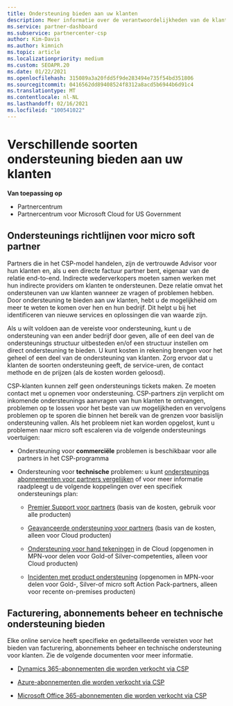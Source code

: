 ```yaml
---
title: Ondersteuning bieden aan uw klanten
description: Meer informatie over de verantwoordelijkheden van de klant ondersteuning voor partners in het CSP-programma. Behandelt ondersteuning voor facturering, abonnements beheer en technische problemen.
ms.service: partner-dashboard
ms.subservice: partnercenter-csp
author: Kim-Davis
ms.author: kimnich
ms.topic: article
ms.localizationpriority: medium
ms.custom: SEOAPR.20
ms.date: 01/22/2021
ms.openlocfilehash: 315089a3a20fdd5f9de283494e735f54bd351806
ms.sourcegitcommit: 0416562dd89408524f8312a8acd5b6944b6d91c4
ms.translationtype: MT
ms.contentlocale: nl-NL
ms.lasthandoff: 02/16/2021
ms.locfileid: "100541022"
---
```

# <a name="providing-different-types-of-support-to-your-customers"></a>Verschillende soorten ondersteuning bieden aan uw klanten

**Van toepassing op**

-  Partnercentrum
-  Partnercentrum voor Microsoft Cloud for US Government


## <a name="microsoft-partner-support-guidance"></a>Ondersteunings richtlijnen voor micro soft partner

Partners die in het CSP-model handelen, zijn de vertrouwde Advisor voor hun klanten en, als u een directe factuur partner bent, eigenaar van de relatie end-to-end. Indirecte wederverkopers moeten samen werken met hun indirecte providers om klanten te ondersteunen. Deze relatie omvat het ondersteunen van uw klanten wanneer ze vragen of problemen hebben. Door ondersteuning te bieden aan uw klanten, hebt u de mogelijkheid om meer te weten te komen over hen en hun bedrijf. Dit helpt u bij het identificeren van nieuwe services en oplossingen die van waarde zijn.

Als u wilt voldoen aan de vereiste voor ondersteuning, kunt u de ondersteuning van een ander bedrijf door geven, alle of een deel van de ondersteunings structuur uitbesteden en/of een structuur instellen om direct ondersteuning te bieden. U kunt kosten in rekening brengen voor het geheel of een deel van de ondersteuning van klanten. Zorg ervoor dat u klanten de soorten ondersteuning geeft, de service-uren, de contact methode en de prijzen (als de kosten worden geloosd).

CSP-klanten kunnen zelf geen ondersteunings tickets maken. Ze moeten contact met u opnemen voor ondersteuning. CSP-partners zijn verplicht om inkomende ondersteunings aanvragen van hun klanten te ontvangen, problemen op te lossen voor het beste van uw mogelijkheden en vervolgens problemen op te sporen die binnen het bereik van de grenzen voor basislijn ondersteuning vallen. Als het probleem niet kan worden opgelost, kunt u problemen naar micro soft escaleren via de volgende ondersteunings voertuigen:

- Ondersteuning voor **commerciële** problemen is beschikbaar voor alle partners in het CSP-programma

- Ondersteuning voor **technische** problemen: u kunt [ondersteunings abonnementen voor partners vergelijken](https://partner.microsoft.com/support/partnersupport) of voor meer informatie raadpleegt u de volgende koppelingen over een specifiek ondersteunings plan:

  - [Premier Support voor partners](https://partner.microsoft.com/support/microsoft-services-premier-support) (basis van de kosten, gebruik voor alle producten)

  - [Geavanceerde ondersteuning voor partners](https://partner.microsoft.com/support/advanced-cloud-support) (basis van de kosten, alleen voor Cloud producten)

  - [Ondersteuning voor hand tekeningen](manage-your-partner-network-benefits.md) in de Cloud (opgenomen in MPN-voor delen voor Gold-of Silver-competenties, alleen voor Cloud producten)

  - [Incidenten met product ondersteuning](manage-your-partner-network-benefits.md) (opgenomen in MPN-voor delen voor Gold-, Silver-of micro soft Action Pack-partners, alleen voor recente on-premises producten)

## <a name="providing-billing-subscription-management-and-technical-support"></a>Facturering, abonnements beheer en technische ondersteuning bieden 

Elke online service heeft specifieke en gedetailleerde vereisten voor het bieden van facturering, abonnements beheer en technische ondersteuning voor klanten. Zie de volgende documenten voor meer informatie.

- [Dynamics 365-abonnementen die worden verkocht via CSP](https://www.microsoftpartnercommunity.com/t5/CSP/Microsoft-Partner-Support-Guidance/m-p/5262#M30)

- [Azure-abonnementen die worden verkocht via CSP](https://www.microsoftpartnercommunity.com/t5/CSP/Microsoft-Partner-Support-Guidance/m-p/5263#M31)

- [Microsoft Office 365-abonnementen die worden verkocht via CSP](https://www.microsoftpartnercommunity.com/t5/CSP/Microsoft-Partner-Support-Guidance/m-p/5264#M32)
